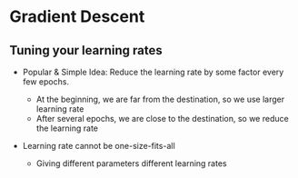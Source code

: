 # Gradient Descent

## Tuning your learning rates

- Popular & Simple Idea: Reduce the learning rate by
some factor every few epochs.

    - At the beginning, we are far from the destination, so we
    use larger learning rate
    - After several epochs, we are close to the destination, so
    we reduce the learning rate

- Learning rate cannot be one-size-fits-all
    - Giving different parameters different learning
    rates 
